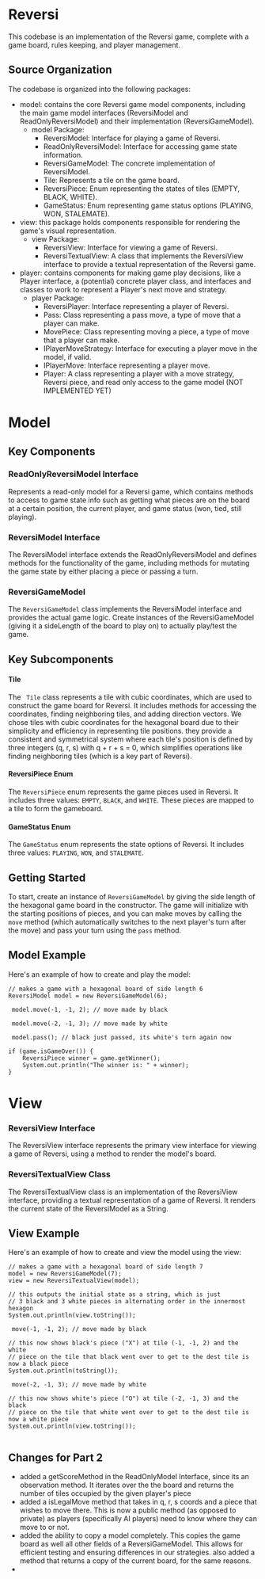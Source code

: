 # Reversi 

This codebase is an implementation of the Reversi game,
complete with a game board, rules keeping, and player management.


## Source Organization

The codebase is organized into the following packages:

- model: contains the core Reversi game model components, including the main game model interfaces
  (ReversiModel and ReadOnlyReversiModel) and their implementation (ReversiGameModel).
  - model Package:
    - ReversiModel: Interface for playing a game of Reversi.
    - ReadOnlyReversiModel: Interface for accessing game state information.
    - ReversiGameModel: The concrete implementation of ReversiModel.
    - Tile: Represents a tile on the game board.
    - ReversiPiece: Enum representing the states of tiles (EMPTY, BLACK, WHITE).
    - GameStatus: Enum representing game status options (PLAYING, WON, STALEMATE).
- view: this package holds components responsible for rendering the game's visual representation.
  - view Package:
    - ReversiView: Interface for viewing a game of Reversi.
    - ReversiTextualView: A class that implements the ReversiView interface to provide a textual 
     representation of the Reversi game.
- player: contains components for making game play decisions, like a Player interface, a (potential) 
concrete player class, and interfaces and classes to work to represent a Player's next move and 
strategy.
  - player Package: 
    - ReversiPlayer: Interface representing a player of Reversi.
    - Pass: Class representing a pass move, a type of move that a player can make.
    - MovePiece: Class representing moving a piece, a type of move that a player can make.
    - IPlayerMoveStrategy: Interface for executing a player move in the model, if valid.
    - IPlayerMove: Interface representing a player move.
    - Player: A class representing a player with a move strategy, Reversi piece, 
      and read only access to the game model (NOT IMPLEMENTED YET)

# Model 

## Key Components

### ReadOnlyReversiModel Interface

Represents a read-only model for a Reversi game, which contains methods to access to game state 
info such as getting what pieces are on the board at a certain position, the current player, 
and game status (won, tied, still playing).

### ReversiModel Interface 

The ReversiModel interface extends the ReadOnlyReversiModel and defines methods for the 
functionality of the game, including methods for mutating the game state by either placing a piece
or passing a turn. 


### ReversiGameModel

The `ReversiGameModel` class implements the ReversiModel interface and provides the actual game
logic. Create instances of the ReversiGameModel (giving it a sideLength of the board to play on)
to actually play/test the game. 

## Key Subcomponents

####  Tile

The ` Tile` class represents a tile with cubic coordinates, which are used to construct the game
board for Reversi. It includes methods for accessing the coordinates, finding neighboring tiles, and
adding direction vectors. We chose tiles with cubic coordinates for the hexagonal board due to their simplicity and
efficiency in representing tile positions. they provide a consistent and symmetrical system
where each tile's position is defined by three integers (q, r, s) with q + r + s = 0,
 which simplifies operations like finding neighboring tiles (which is a key part of Reversi).

#### ReversiPiece Enum

The `ReversiPiece` enum represents the game pieces used in Reversi. It includes three
values: `EMPTY`, `BLACK`, and `WHITE`. These pieces are mapped to a tile to form the gameboard. 

#### GameStatus Enum

The `GameStatus` enum represents the state options of Reversi. It includes three
values: `PLAYING`, `WON`, and `STALEMATE`.



## Getting Started

To start, create an instance of `ReversiGameModel` by giving the
side length of the hexagonal game board in the constructor. The game will initialize with the
starting positions
of pieces, and you can make moves by calling the `move` method (which automatically switches to the
next player's turn after the move)
and pass your turn using the `pass` method.

## Model Example

Here's an example of how to create and play the model:

```
// makes a game with a hexagonal board of side length 6
ReversiModel model = new ReversiGameModel(6); 

 model.move(-1, -1, 2); // move made by black
 
 model.move(-2, -1, 3); // move made by white

 model.pass(); // black just passed, its white's turn again now

if (game.isGameOver()) {
    ReversiPiece winner = game.getWinner();
    System.out.println("The winner is: " + winner);
}
```

# View  

### ReversiView Interface

The ReversiView interface represents the primary view interface for viewing a game of Reversi, using
a method to render the model's board.


### ReversiTextualView Class

The ReversiTextualView class is an implementation of the ReversiView interface, providing a textual
representation of a game of Reversi. It renders the current state of the ReversiModel as a String.


## View Example

Here's an example of how to create and view the model using the view:

```
// makes a game with a hexagonal board of side length 7
model = new ReversiGameModel(7);
view = new ReversiTextualView(model); 

// this outputs the initial state as a string, which is just 
// 3 black and 3 white pieces in alternating order in the innermost hexagon
System.out.println(view.toString()); 

 move(-1, -1, 2); // move made by black

// this now shows black's piece ("X") at tile (-1, -1, 2) and the white
// piece on the tile that black went over to get to the dest tile is now a black piece
System.out.println(toString()); 

 move(-2, -1, 3); // move made by white

// this now shows white's piece ("O") at tile (-2, -1, 3) and the black
// piece on the tile that white went over to get to the dest tile is now a white piece
System.out.println(view.toString());


```

## Changes for Part 2 

- added a getScoreMethod in the ReadOnlyModel Interface, since its an
observation method. It iterates over the the board and returns the number of tiles occupied by the 
given player's piece
- added a isLegalMove method that takes in q, r, s coords and a piece that wishes to move there.
This is now a public method (as opposed to private) as players (specifically AI players) need to 
know where they can move to or not. 
- added the ability to copy a model completely. This copies the game board as well all other fields
of a ReversiGameModel. This allows for efficient testing and ensuring differences in our strategies.
also added a method that returns a copy of the current board, for the same reasons.
- 

